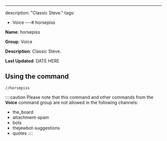 ---
description: "Classic Steve."
tags:
  - Voice
---# horsepiss

**Name**: horsepiss

**Group**: Voice

**Description**: Classic Steve.

**Last Updated**: DATE HERE

## Using the command

    //horsepiss

::::caution Please note that this command and other commands from the **Voice** command group are not allowed in the following channels:
- the_board
- attachment-spam
- bots
- thejewbot-suggestions
- quotes
::::